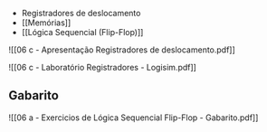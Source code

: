 - Registradores de deslocamento
- [[Memórias]] 
- [[Lógica Sequencial (Flip-Flop)]]

![[06 c - Apresentação Registradores de deslocamento.pdf]]


![[06 c - Laboratório Registradores - Logisim.pdf]]


## Gabarito
![[06 a - Exercicios de Lógica Sequencial Flip-Flop - Gabarito.pdf]]